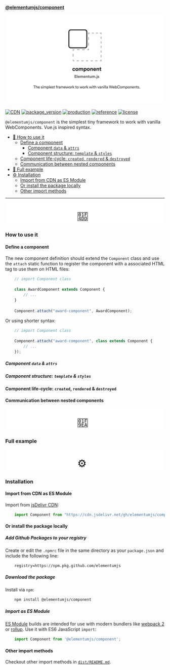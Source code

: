 **[@elementumjs/component](README.md)**

<img src="https://raw.githubusercontent.com/elementumjs/component/master/assets/header.svg"/>

[![CDN](https://img.shields.io/badge/CDN-jsDelivr-blueviolet)][1]
[![package_version](https://img.shields.io/github/package-json/v/elementumjs/component)][2]
[![production](https://github.com/elementumjs/component/workflows/production/badge.svg)][3]
[![reference](https://img.shields.io/badge/docs-REFERENCE-blue)][4]
[![license](https://img.shields.io/github/license/elementumjs/component)][5]

`@elementumjs/component` is the simplest tiny framework to work with vanilla WebComponents. Vue.js inspired syntax.

- [📝 How to use it][6]
  - [Define a component][7]
    - [Component `data` & `attrs`][8]
    - [Component structure: `template` & `styles`][9]
  - [Component life-cycle: `created`, `rendered` & `destroyed`][10]
  - [Communication between nested components][11]
- [🧪 Full example][12]
- [⚙️ Installation][13]
  - [Import from CDN as ES Module][14]
  - [Or install the package locally][15]
  - [Other import methods][16]

---

<img src="https://raw.githubusercontent.com/elementumjs/component/master/assets/how-to-use-it.svg"/>

### How to use it

#### Define a component

The new component definition should extend the `Component` class and use the `attach` static function to register the component with a associated HTML tag to use them on HTML files:

```javascript
    // import Component class

    class AwardComponent extends Component {
        // ...
    }

    Component.attach("award-component", AwardComponent);
```

Or using shorter syntax:

```javascript
    // import Component class

    Component.attach("award-component", class extends Component {
        // ...
    });
```

##### Component `data` & `attrs`

##### Component structure: `template` & `styles`

#### Component life-cycle: `created`, `rendered` & `destroyed`

#### Communication between nested components

<img src="https://raw.githubusercontent.com/elementumjs/component/master/assets/full-example.svg"/>

### Full example

<img src="https://raw.githubusercontent.com/elementumjs/component/master/assets/installation.svg"/>

### Installation

#### Import from CDN as ES Module

Import from [jsDelivr CDN](https://www.jsdelivr.com/):

```javascript
    import Component from "https://cdn.jsdelivr.net/gh/elementumjs/component/dist/component.esm.js";
```

#### Or install the package locally

##### Add Github Packages to your registry

Create or edit the `.npmrc` file in the same directory as your `package.json` and include the following line:

```
    registry=https://npm.pkg.github.com/elementumjs
```

##### Download the package

Install via `npm`:

```sh
    npm install @elementumjs/component
```

##### Import as ES Module

[ES Module](http://exploringjs.com/es6/ch_modules.html) builds are intended for use with modern bundlers like [webpack 2](https://webpack.js.org) or [rollup](http://rollupjs.org/). Use it with ES6 JavaScript `import`:
  
```javascript
    import Component from '@elementumjs/component';
```

#### Other import methods

Checkout other import methods in [`dist/README.md`](./dist/README.md).

[1]: https://cdn.jsdelivr.net/gh/elementumjs/component/dist/component.umd.js

[2]: https://github.com/elementumjs/component/packages/

[3]: https://github.com/elementumjs/component/actions?query=workflow%3Aproduction

[4]: docs/globals.md

[5]: LICENSE

[6]: #how-to-use-it

[7]: #define-a-component

[8]: #component-data-&-attrs

[9]: #component-structure-template-&-styles

[10]: #component-life-cycle-created-rendered-&-destroyed

[11]: #communication-between-nested-components

[12]: #full-example

[13]: #installation

[14]: #import-from-cdn-as-es.module

[15]: #or-install-the-package-locally

[16]: #other-import-methods
